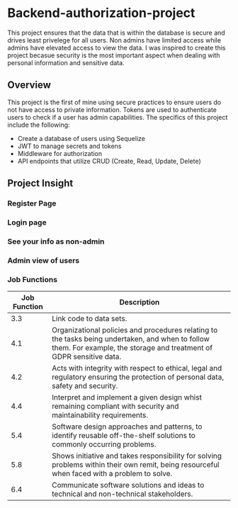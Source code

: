 # Backend-authorization-project
This project ensures that the data that is within the database is secure and drives least privelege for all users. Non admins have limited access while admins have elevated access to view the data.
I was inspired to create this project becasue security is the most important aspect when dealing with personal information and sensitive data.

## Overview
This project is the first of mine using secure practices to ensure users do not have access to private information. Tokens are used to authenticate users to check
if a user has admin capabilities.
The specifics of this project include the following:

* Create a database of users using Sequelize
* JWT to manage secrets and tokens
* Middleware for authorization
* API endpoints that utilize CRUD (Create, Read, Update, Delete)

## Project Insight
### Register Page

### Login page

### See your info as non-admin

### Admin view of users

### Job Functions
| Job Function   | Description    |
| -------------- | -------------- |
| 3.3   | Link code to data sets. |
| 4.1   | Organizational policies and procedures relating to the tasks being undertaken, and when to follow them. For example, the storage and treatment of GDPR sensitive data. |
| 4.2   | Acts with integrity with respect to ethical, legal and regulatory ensuring the protection of personal data, safety and security. |
| 4.4   | Interpret and implement a given design whist remaining compliant with security and maintainability requirements. |
| 5.4   | Software design approaches and patterns, to identify reusable off-the-shelf solutions to commonly occurring problems. |
| 5.8   | Shows initiative and takes responsibility for solving problems within their own remit, being resourceful when faced with a problem to solve. |
| 6.4   | Communicate software solutions and ideas to technical and non-technical stakeholders. |
